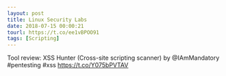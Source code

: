 ```yaml
---
layout: post
title: Linux Security Labs
date: 2018-07-15 00:00:21
tourl: https://t.co/ee1vBPOO91
tags: [Scripting]
---
```

Tool review: XSS Hunter (Cross-site scripting scanner) by @IAmMandatory #pentesting #xss https://t.co/Y075bPVTAV